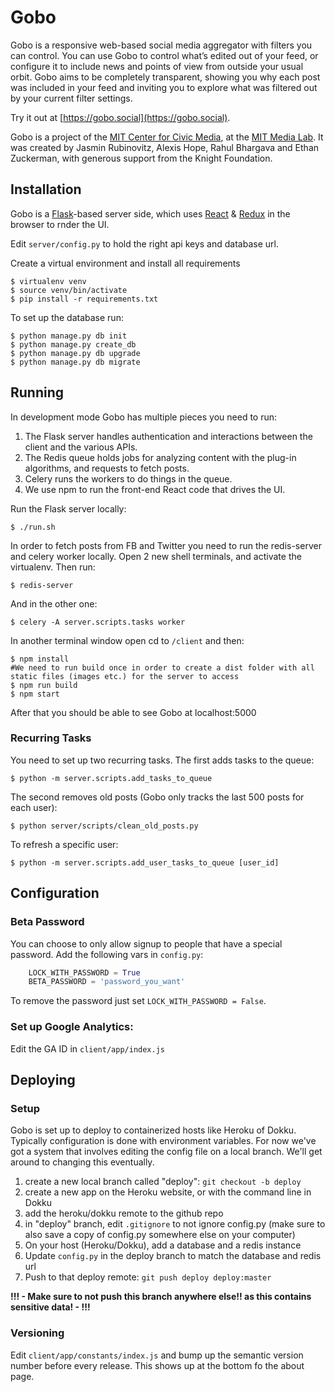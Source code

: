 Gobo
====

Gobo is a responsive web-based social media aggregator with filters you can control. You can use Gobo to control what’s edited out of your feed, or configure it to include news and points of view from outside your usual orbit. Gobo aims to be completely transparent, showing you why each post was included in your feed and inviting you to explore what was filtered out by your current filter settings.

Try it out at [https://gobo.social](https://gobo.social).

Gobo is a project of the [MIT Center for Civic Media](https://civic.mit.edu), at the [MIT Media Lab](https://media.mit.edu).  It was created by Jasmin Rubinovitz, Alexis Hope, Rahul Bhargava and Ethan Zuckerman, with generous support from the Knight Foundation.


Installation
------------

Gobo is a [Flask](http://flask.pocoo.org)-based server side, which uses [React](http://reactjs.org) & [Redux](https://github.com/reactjs/react-redux) in the browser to rnder the UI.  

Edit `server/config.py` to hold the right api keys and database url.
  
Create a virtual environment and install all requirements
```shell
$ virtualenv venv
$ source venv/bin/activate
$ pip install -r requirements.txt
```

To set up the database run:
```shell
$ python manage.py db init
$ python manage.py create_db
$ python manage.py db upgrade
$ python manage.py db migrate
```


Running
-------

In development mode Gobo has multiple pieces you need to run:

1. The Flask server handles authentication and interactions between the client and the various APIs.
2. The Redis queue holds jobs for analyzing content with the plug-in algorithms, and requests to fetch posts.
3. Celery runs the workers to do things in the queue.
4. We use npm to run the front-end React code that drives the UI.

Run the Flask server locally:
```shell
$ ./run.sh
```

In order to fetch posts from FB and Twitter you need to run the redis-server and celery worker locally.  Open 2 new shell terminals, and activate the virtualenv. Then run:
```shell
$ redis-server
```

And in the other one:
```shell
$ celery -A server.scripts.tasks worker
```

In another terminal window open cd to `/client` and then:
```shell
$ npm install
#We need to run build once in order to create a dist folder with all static files (images etc.) for the server to access
$ npm run build 
$ npm start
```

After that you should be able to see Gobo at localhost:5000


### Recurring Tasks

You need to set up two recurring tasks. The first adds tasks to the queue:
```shell
$ python -m server.scripts.add_tasks_to_queue
```

The second removes old posts (Gobo only tracks the last 500 posts for each user):
```shell
$ python server/scripts/clean_old_posts.py
```

To refresh a specific user:
```shell
$ python -m server.scripts.add_user_tasks_to_queue [user_id]
```


Configuration
-------------

### Beta Password

You can choose to only allow signup to people that have a special password.  Add the following vars in `config.py`:
```python
    LOCK_WITH_PASSWORD = True
    BETA_PASSWORD = 'password_you_want'
```
To remove the password just set `LOCK_WITH_PASSWORD = False`.

### Set up Google Analytics:

Edit the GA ID in `client/app/index.js`


Deploying
---------

### Setup

Gobo is set up to deploy to containerized hosts like Heroku of Dokku.  Typically configuration is done with environment variables.  For now we've got a system that involves editing the config file on a local branch.  We'll get around to changing this eventually.

1. create a new local branch called "deploy": `git checkout -b deploy`
2. create a new app on the Heroku website, or with the command line in Dokku
3. add the heroku/dokku remote to the github repo
4. in "deploy" branch, edit `.gitignore` to not ignore config.py (make sure to also save a copy of config.py somewhere else on your computer)
5. On your host (Heroku/Dokku), add a database and a redis instance
6. Update `config.py` in the deploy branch to match the database and redis url
7. Push to that deploy remote: `git push deploy deploy:master`
    
**!!! - Make sure to __**not push this branch**__ anywhere else!! as this contains sensitive data! - !!!**

### Versioning

Edit `client/app/constants/index.js` and bump up the semantic version number before every release.  This shows up at the bottom fo the about page.

